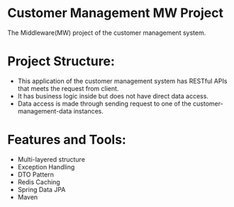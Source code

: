 # Customer Management MW Project
The Middleware(MW) project of the customer management system. <br>

# Project Structure:
- This application of the customer management system has RESTful APIs that meets the request from client.
- It has business logic inside but does not have direct data access.
- Data access is made through sending request to one of the customer-management-data instances.

# Features and Tools:
- Multi-layered structure
- Exception Handling
- DTO Pattern
- Redis Caching
- Spring Data JPA
- Maven
